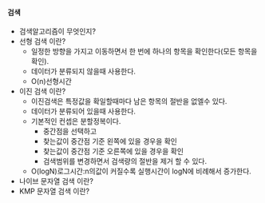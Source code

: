 #### 검색

- 검색알고리즘이 무엇인지?
- 선형 검색 이란?
  - 일정한 방향을 가지고 이동하면서 한 번에 하나의 항목을 확인한다(모든 항목을 확인).
  - 데이터가 분류되지 않을때 사용한다.
  - O(n)선형시간
- 이진 검색 이란?
  - 이진검색은 특정값을 확일할때마다 남은 항목의 절반을 없엘수 있다.
  - 데이터가 분류되어 있을때 사용한다.
  - 기본적인 컨셉은 분할정복이다.
    - 중간점을 선택하고
    - 찾는값이 중간점 기준 왼쪽에 있을 경우을 확인
    - 찾는값이 중간점 기준 오른쪽에 있을 경우을 확인
    - 검색범위를 변경하면서 검색량의 절반을 제거 할 수 있다.
  - O(logN)로그시간:n의값이 커질수록 실행시간이 logN에 비례해서 증가한다.
- 나이브 문자열 검색 이란?
- KMP 문자열 검색 이란?